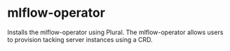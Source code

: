 # mlflow-operator

Installs the mlflow-operator using Plural. The mlflow-operator allows users to provision
tacking server instances using a CRD.

